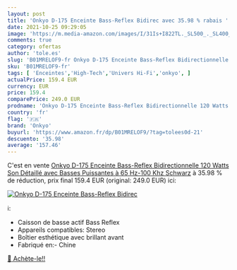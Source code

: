 ```yaml
---
layout: post
title: 'Onkyo D-175 Enceinte Bass-Reflex Bidirec avec 35.98 % rabais '
date: 2021-10-25 09:29:05
image: 'https://m.media-amazon.com/images/I/31Is+I822TL._SL500_._SL400_.jpg'
comments: true
category: ofertas
author: 'tole.es'
slug: 'B01MRELOF9-fr Onkyo D-175 Enceinte Bass-Reflex Bidirectionnelle 120...'
sku: 'B01MRELOF9-fr'
tags: [ 'Enceintes','High-Tech','Univers Hi-Fi','onkyo', ]
actualPrice: 159.4 EUR
currency: EUR
price: 159.4
comparePrice: 249.0 EUR
prodname: 'Onkyo D-175 Enceinte Bass-Reflex Bidirectionnelle 120 Watts  Son Détaillé avec Basses Puissantes à 65 Hz-100 Khz  Schwarz'
country: 'fr'
flag: '🇫🇷'
brand: 'Onkyo'
buyurl: 'https://www.amazon.fr/dp/B01MRELOF9/?tag=tolees0d-21'
descuento: '35.98'
average: '157.46'
---
```


C'est en vente [Onkyo D-175 Enceinte Bass-Reflex Bidirectionnelle 120 Watts  Son Détaillé avec Basses Puissantes à 65 Hz-100 Khz  Schwarz](https://www.amazon.fr/dp/B01MRELOF9/?tag=tolees0d-21)  à  35.98 % de réduction, prix final  159.4 EUR (original: 249.0 EUR) ici:

[![Onkyo D-175 Enceinte Bass-Reflex Bidirec](https://m.media-amazon.com/images/I/31Is+I822TL._SL500_._SL400_.jpg)](https://www.amazon.fr/dp/B01MRELOF9/?tag=tolees0d-21)

ℹ️:

- Caisson de basse actif Bass Reflex
- Appareils compatibles: Stereo
- Boîtier esthétique avec brillant avant
- Fabriqué en:- Chine

[🛒 Achète-le!!](https://www.amazon.fr/dp/B01MRELOF9/?tag=tolees0d-21)
